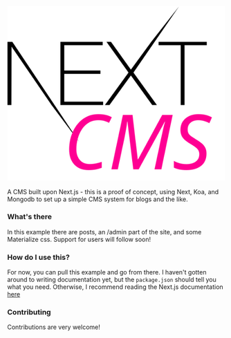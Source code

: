 ![alt text](https://raw.githubusercontent.com/valentijnnieman/ncms/master/static/img/ncms-logo.svg?sanitize=true "NCMS LOGO")

A CMS built upon Next.js - this is a proof of concept, using Next, Koa, and Mongodb to set up a simple CMS system for blogs and the like.

### What's there

In this example there are posts, an /admin part of the site, and some Materialize css. Support for users will follow soon!

### How do I use this?

For now, you can pull this example and go from there. I haven't gotten around to writing documentation yet, but the `package.json` should tell you what you need. Otherwise, I recommend reading the Next.js documentation [here]("https://github.com/zeit/next.js/")

### Contributing

Contributions are very welcome!
